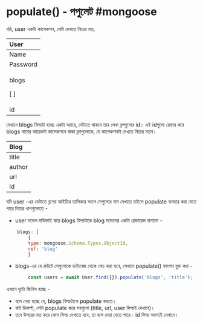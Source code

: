 # populate\(\) - পপুলেট \#mongoose

ধরি, user একটা কালেকশন, যেটা দেখতে নিচের মত,

<table>
  <thead>
    <tr>
      <th style="text-align:left">User</th>
    </tr>
  </thead>
  <tbody>
    <tr>
      <td style="text-align:left">Name</td>
    </tr>
    <tr>
      <td style="text-align:left">Password</td>
    </tr>
    <tr>
      <td style="text-align:left">
        <p>blogs</p>
        <p>[ ]</p>
      </td>
    </tr>
    <tr>
      <td style="text-align:left">id</td>
    </tr>
  </tbody>
</table>

যেখানে blogs ফিল্ডটা হচ্ছে একটা অ্যারে, যেটাতে থাকবে তার লেখা ব্লগগুলোর id। এই idগুলো রেফার করে blogs নামের আরেকটা কালেকশনে থাকা ব্লগগুলোকে, যে কালেকশনটা দেখতে নিচের মতন।

| Blog |
| :--- |
| title |
| author |
| url |
| id |

যদি user -এর ডেটাতে ব্লগের আইডির তালিকার বদলে সেগুলোর নাম দেখাতে চাইলে populate ব্যবহার করা যেতে পারে নিচের ধাপগুলোতে - 

* user মডেল মডিফাই করে blogs ফিল্ডটাকে blog মডেলের একটা রেফারেন্স বানানো - 

```javascript
    blogs: [ 
        {
        type: mongoose.Schema.Types.ObjectId,
        ref: 'blog'
        }
```

* blogs-এর যে রাউটে সেগুলোকে ডাটাবেজ থেকে ফেচ করা হবে, সেখানে populate\(\) ফাংশন যুক্ত করা -

```javascript
        const users = await User.find({}).populate('blogs', 'title');
```

এখানে দুটো জিনিস হচ্ছে - 

* বলে দেয়া হচ্ছে যে, blogs ফিল্ডটাকে populate করতে।
* বাই ডিফল্ট, সেটা populate করে সবগুলো \(title, url, user ফিল্ডই দেখাবে\)।
* তবে উপরের মত করে কোন ফিল্ড দেখাতে হবে, তা বলে দেয়া যেতে পারে। id ফিল্ড অবশ্যই দেখাবে।

